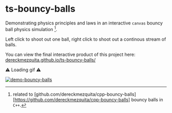 # ts-bouncy-balls

Demonstrating physics principles and laws in an interactive `canvas` bouncy ball physics simulation [^1].

Left click to shoot out one ball, right click to shoot out a continous stream of balls.

You can view the final interactive product of this project here: [dereckmezquita.github.io/ts-bouncy-balls/](https://dereckmezquita.github.io/ts-bouncy-balls/)

:warning: Loading gif :warning:

[![demo-bouncy-balls](.graphics/demo-bouncy-balls.gif)](https://dereckmezquita.github.io/ts-bouncy-balls/)

[^1]: related to [github.com/dereckmezquita/cpp-bouncy-balls][https://github.com/dereckmezquita/cpp-bouncy-balls] bouncy balls in `C++`.
